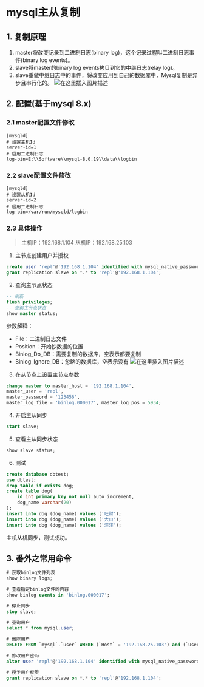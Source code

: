 # mysql主从复制

## 1. 复制原理
1. master将改变记录到二进制日志(binary log)，这个记录过程叫二进制日志事件(binary log events)。
2. slave将master的binary log events拷贝到它的中继日志(relay log)。
3. slave重做中继日志中的事件，将改变应用到自己的数据库中，Mysql复制是异步且串行化的。
![在这里插入图片描述](https://img-blog.csdnimg.cn/20200203173115696.png?x-oss-process=image/watermark,type_ZmFuZ3poZW5naGVpdGk,shadow_10,text_aHR0cHM6Ly9ibG9nLmNzZG4ubmV0L3dlaXhpbl80MjEwMzAyNg==,size_16,color_FFFFFF,t_70)

## 2. 配置(基于mysql 8.x)
### 2.1 master配置文件修改
```
[mysqld]
# 设置主机Id
server-id=1
# 启用二进制日志
log-bin=E:\\Software\\mysql-8.0.19\\data\\logbin
```
### 2.2 slave配置文件修改
```
[mysqld]
# 设置从机Id
server-id=2
# 启用二进制日志
log-bin=/var/run/mysqld/logbin
```
### 2.3 具体操作
>主机IP：192.168.1.104
>从机IP：192.168.25.103

1. 主节点创建用户并授权
```sql
create user 'repl'@'192.168.1.104' identified with mysql_native_password by '123456';
grant replication slave on *.* to 'repl'@'192.168.1.104';
```
2. 查询主节点状态
```sql
-- 刷新
flush privileges;
-- 查询主节点状态
show master status;
```
参数解释：
- File：二进制日志文件
- Position：开始抄数据的位置
- Binlog_Do_DB：需要复制的数据库，空表示都要复制
- Binlog_Ignore_DB：忽略的数据库，空表示没有
![在这里插入图片描述](https://img-blog.csdnimg.cn/20200201111401768.png)
3. 在从节点上设置主节点参数
```sql
change master to master_host = '192.168.1.104',
master_user = 'repl',
master_password = '123456',
master_log_file = 'binlog.000017', master_log_pos = 5934;
```
4. 开启主从同步
```sql
start slave;
```
5. 查看主从同步状态
```sql
show slave status;
```
6. 测试
```sql
create database dbtest;
use dbtest;
drop table if exists dog;
create table dog(
	id int primary key not null auto_increment,
    dog_name varchar(20)
);
insert into dog (dog_name) values ('旺财');
insert into dog (dog_name) values ('大白');
insert into dog (dog_name) values ('汪汪');
```
主机从机同步，测试成功。
## 3. 番外之常用命令
```sql
# 获取binlog文件列表
show binary logs;

# 查看指定binlog文件的内容
show binlog events in 'binlog.000017';

# 停止同步
stop slave;

# 查询用户
select * from mysql.user;

# 删除用户
DELETE FROM `mysql`.`user` WHERE (`Host` = '192.168.25.103') and (`User` = 'rep1');

# 修改用户密码
alter user 'repl'@'192.168.1.104' identified with mysql_native_password by '654321';

# 授予用户权限
grant replication slave on *.* to 'repl'@'192.168.1.104';
```